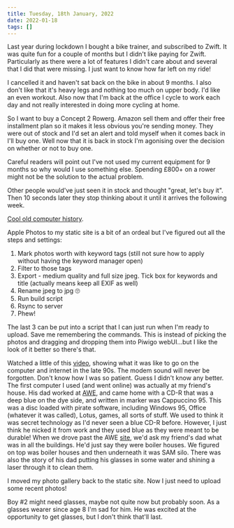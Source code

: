 ```yaml
---
title: Tuesday, 18th January, 2022
date: 2022-01-18
tags: []
---
```


Last year during lockdown I bought a bike trainer, and subscribed to Zwift. It was quite fun for a couple of months but I didn't like paying for Zwift. Particularly as there were a lot of features I didn't care about and several that I did that were missing. I just want to know how far left on my ride!

I cancelled it and haven't sat back on the bike in about 9 months. I also don't like that it's heavy legs and nothing too much on upper body. I'd like an even workout. Also now that I'm back at the office I cycle to work each day and not really interested in doing more cycling at home.

So I want to buy a Concept 2 Rowerg. Amazon sell them and offer their free installment plan so it makes it less obvious you're sending money. They were out of stock and I'd set an alert and told myself when it comes back in I'll buy one. Well now that it is back in stock I'm agonising over the decision on whether or not to buy one.

Careful readers will point out I've not used my current equipment for 9 months so why would I use something else. Spending £800+ on a rower might not be the solution to the actual problem.

Other people would've just seen it in stock and thought "great, let's buy it". Then 10 seconds later they stop thinking about it until it arrives the following week.

[Cool old computer history](https://arstechnica.com/science/2022/01/the-most-important-computer-youve-never-heard-of/).

Apple Photos to my static site is a bit of an ordeal but I've figured out all the steps and settings:

1. Mark photos worth with keyword tags (still not sure how to apply without having the keyword manager open)
2. Filter to those tags
3. Export - medium quality and full size jpeg. Tick box for keywords and title (actually means keep all EXIF as well)
4. Rename jpeg to jpg 🙄
5. Run build script
6. Rsync to server
7. Phew!

The last 3 can be put into a script that I can just run when I'm ready to upload. Save me remembering the commands. This is instead of picking the photos and dragging and dropping them into Piwigo webUI...but I like the look of it better so there's that.

Watched a little of this [video](https://youtu.be/ntQ48-d-8x4), showing what it was like to go on the computer and internet in the late 90s. The modem sound will never be forgotten. Don't know how I was so patient. Guess I didn't know any better. The first computer I used (and went online) was actually at my friend's house. His dad worked at [AWE](https://www.awe.co.uk/), and came home with a CD-R that was a deep blue on the dye side, and written in marker was Cappuccino 95. This was a disc loaded with pirate software, including Windows 95, Office (whatever it was called), Lotus, games, all sorts of stuff. We used to think it was secret technology as I'd never seen a blue CD-R before. However, I just think he nicked it from work and they used blue as they were meant to be durable! When we drove past the AWE [site](https://goo.gl/maps/98dpRaTnLHmfpKPp6), we'd ask my friend's dad what was in all the buildings. He'd just say they were boiler houses. We figured on top was boiler houses and then underneath it was SAM silo. There was also the story of his dad putting his glasses in some water and shining a laser through it to clean them.

I moved my photo gallery back to the static site. Now I just need to upload some recent photos!

Boy #2 might need glasses, maybe not quite now but probably soon. As a glasses wearer since age 8 I'm sad for him. He was excited at the opportunity to get glasses, but I don't think that'll last.
